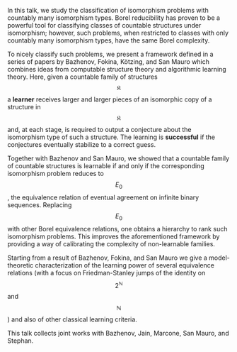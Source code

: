

In this talk, we study the classification of isomorphism problems with countably many isomorphism types. Borel reducibility has proven to be a powerful tool for classifying classes of countable structures under isomorphism; however, such problems, when restricted to classes with only countably many isomorphism types, have the same Borel complexity.

To nicely classify such problems, we present a framework defined in a series of papers by Bazhenov, Fokina, Kötzing, and San Mauro which combines ideas from computable structure theory and algorithmic learning theory.  Here, given a countable family of structures $$\mathfrak{K}$$ a **learner** receives larger and larger pieces of an isomorphic copy of a structure in $$\mathfrak{K}$$ and, at each stage, is required to output a conjecture about the isomorphism type of such a structure. The learning is **successful** if the conjectures eventually stabilize to a correct guess. 

Together with Bazhenov and San Mauro, we showed that a countable family of countable structures is learnable if and only if the corresponding isomorphism problem reduces to $$E_0$$, the equivalence relation of eventual agreement on infinite binary sequences. Replacing $$E_0$$ with other Borel equivalence relations, one obtains a hierarchy to rank such isomorphism problems. This improves the aforementioned framework by providing a way of calibrating the complexity of non-learnable families.

Starting from a result of Bazhenov, Fokina, and San Mauro we give a model-theoretic characterization of the learning power of several equivalence relations (with a focus on Friedman-Stanley jumps of the identity on $$2^\mathbb{N}$$ and $$\mathbb{N}$$) and also of other classical learning criteria.

This talk collects joint works with Bazhenov, Jain, Marcone, San Mauro, and Stephan.


